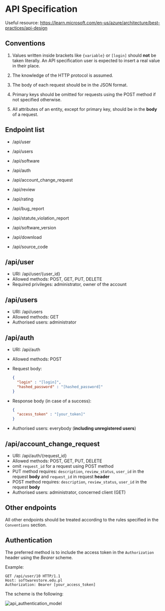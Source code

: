 # API Specification

Useful resource: https://learn.microsoft.com/en-us/azure/architecture/best-practices/api-design

## Conventions

1. Values written inside brackets like `{variable}` or `[login]` should **not** be taken literally. An API specification user is expected to insert a real value in their place.

2. The knowledge of the HTTP protocol is assumed.

3. The body of each request should be in the JSON format.

4. Primary keys should be omitted for requests using the POST method if not specified otherwise.

5. All attributes of an entity, except for primary key, should be in the **body** of a request.

## Endpoint list

- /api/user
- /api/users

- /api/software

- /api/auth

- /api/account_change_request
- /api/review
- /api/rating
- /api/bug_report
- /api/statute_violation_report
- /api/software_version
- /api/download
- /api/source_code

## /api/user

- URI: /api/user/{user_id}
- Allowed methods: POST, GET, PUT, DELETE
- Required privileges: administrator, owner of the account

## /api/users

- URI: /api/users
- Allowed methods: GET
- Authorised users: administrator

## /api/auth

- URI: /api/auth

- Allowed methods: POST

- Request body:

  ```json
  {
  	"login" : "[login]",
  	"hashed_password" : "[hashed_password]"
  }
  ```

- Response body (in case of a success): 

  ```json
  {
  	"access_token" : "[your_token]"
  }
  ```

- Authorised users: everybody (**including unregistered users**)

## /api/account_change_request

- URI: /api/auth/{request_id}
- Allowed methods: POST, GET, PUT, DELETE
- omit `request_id` for a request using POST method
- PUT method requires: `description`, `review_status`, `user_id` in the request **body** and  `request_id` in request **header**
- POST method requires: `description`, `review_status`, `user_id` in the request **body**
- Authorised users: administrator, concerned client (GET)

## Other endpoints

All other endpoints should be treated according to the rules specified in the `Conventions` section. 

## Authentication

The preferred method is to include the access token in the `Authorization` header using the *Bearer* scheme.

Example:

```http
GET /api/user/10 HTTP/1.1
Host: softwarestore.edu.pl
Authorization: Bearer [your_access_token]
```

The scheme is the following:

![api_authentication_model](/home/igor/software-store/docs/api/api_authentication_model.png)